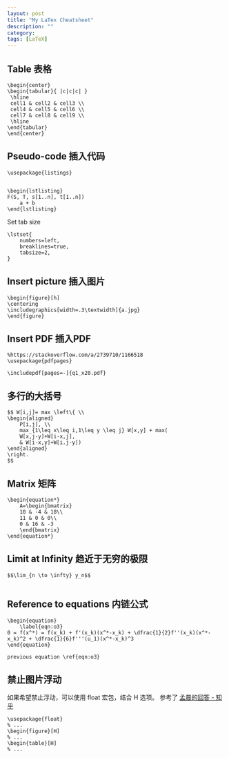 ```yaml
---
layout: post
title: "My LaTex Cheatsheet"
description: ""
category: 
tags: [LaTeX]
---
```


Table 表格
---------
```
\begin{center}
\begin{tabular}{ |c|c|c| } 
 \hline
 cell1 & cell2 & cell3 \\ 
 cell4 & cell5 & cell6 \\ 
 cell7 & cell8 & cell9 \\ 
 \hline
\end{tabular}
\end{center}
```




Pseudo-code 插入代码
------------
```
\usepackage{listings}


\begin{lstlisting}
F(S, T, s[1..n], t[1..n])
    a + b	
\end{lstlisting}
```
Set tab size  
```
\lstset{
	numbers=left,
	breaklines=true,
	tabsize=2,
}
```


Insert picture 插入图片
------------
```
\begin{figure}[h]
\centering
\includegraphics[width=.3\textwidth]{a.jpg}
\end{figure}
```

Insert PDF 插入PDF
------------
```
%https://stackoverflow.com/a/2739710/1166518
\usepackage{pdfpages}

\includepdf[pages=-]{q1_x20.pdf}
```


多行的大括号
-------
```
$$ W[i,j]= max \left\{ \\
\begin{aligned}
	P[i,j], \\
	max_{1\leq x\leq i,1\leq y \leq j} W[x,y] + max(
	W[x,j-y]+W[i-x,j], 
	& W[i-x,y]+W[i.j-y])
\end{aligned}
\right.
$$

```



Matrix 矩阵
-----------
```
\begin{equation*}
    A=\begin{bmatrix}
    10 & -4 & 18\\
    11 & 0 & 0\\
    0 & 16 & -3
    \end{bmatrix}
\end{equation*}
```

Limit at Infinity 趋近于无穷的极限
-----------
```
$$\lim_{n \to \infty} y_n$$


```

Reference to equations 内链公式
-------
```
\begin{equation}
	\label{eqn:o3}
0 = f(x^*) = f(x_k) + f'(x_k)(x^*-x_k) + \dfrac{1}{2}f''(x_k)(x^*-x_k)^2 + \dfrac{1}{6}f'''(u_1)(x^*-x_k)^3
\end{equation}

previous equation \ref{eqn:o3}

```

禁止图片浮动
--------

如果希望禁止浮动，可以使用 float 宏包，结合 H 选项。
参考了 [孟晨的回答 - 知乎](https://www.zhihu.com/question/25082703/answer/30038248)
```
\usepackage{float}
% ...
\begin{figure}[H]
% ...
\begin{table}[H]
% ...
```
